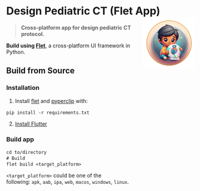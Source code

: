 # Design Pediatric CT (Flet App) <a href="https://github.com/Lightbridge-KS/PedDesign-flet"><img src="assets/icon.png" align="right" height="138" /></a>

> **Cross-platform app for design pediatric CT protocol.**

**Build using [Flet](https://flet.dev/)**, a cross-platform UI framework in Python.

## Build from Source

### Installation

1. Install [flet](https://flet.dev/docs/guides/python/getting-started) and [pyperclip](https://pypi.org/project/pyperclip/) with:

```shell
pip install -r requirements.txt
```

2. [Install Flutter](https://docs.flutter.dev/get-started/install)


### Build app

```shell
cd to/directory
# Build
flet build <target_platform>
```

`<target_platform>` could be one of the following: `apk`, `aab`, `ipa`, `web`, `macos`, `windows`, `linux`.
